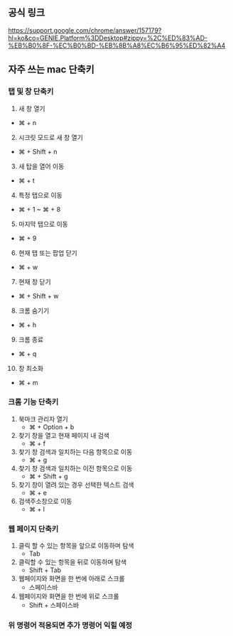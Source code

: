 ## 공식 링크
https://support.google.com/chrome/answer/157179?hl=ko&co=GENIE.Platform%3DDesktop#zippy=%2C%ED%83%AD-%EB%B0%8F-%EC%B0%BD-%EB%8B%A8%EC%B6%95%ED%82%A4

## 자주 쓰는 mac 단축키
### 탭 및 창 단축키
1. 새 창 열기
 - ⌘ + n
2. 시크릿 모드로 새 창 열기
 - ⌘ + Shift + n
3. 새 탑을 열어 이동
 - ⌘ + t
4. 특정 탭으로 이동
 - ⌘ + 1 ~ ⌘ + 8
5. 마지막 탭으로 이동 
 - ⌘ + 9
6. 현재 탭 또는 팝업 닫기
 - ⌘ + w
7. 현재 창 닫기
 - ⌘ + Shift + w
8. 크롬 숨기기
 - 	⌘ + h
9. 크롬 종료
 - ⌘ + q
10. 창 최소화
 - ⌘ + m

### 크롬 기능 단축키
1. 북마크 관리자 열기 
   - ⌘ + Option + b
2. 찾기 창을 열고 현재 페이지 내 검색
   - ⌘ + f
3. 찾기 창 검색과 일치하는 다음 항목으로 이동
   - ⌘ + g
4. 찾기 창 검색과 일치하는 이전 항목으로 이동
   - ⌘ + Shift + g
5. 찾기 창이 열려 있는 경우 선택한 텍스트 검색
   - ⌘ + e
6. 검색주소창으로 이동
   - ⌘ + l

### 웹 페이지 단축키
1. 클릭 할 수 있는 항목을 앞으로 이동하며 탐색
   - Tab
2. 클릭할 수 있는 항목을 뒤로 이동하며 탐색
   - Shift + Tab
3. 웹페이지와 화면을 한 번에 아래로 스크롤
   - 스페이스바
4. 웹페이지와 화면을 한 번에 위로 스크롤
   - Shift + 스페이스바

### 위 명령어 적응되면 추가 명령어 익힐 예정